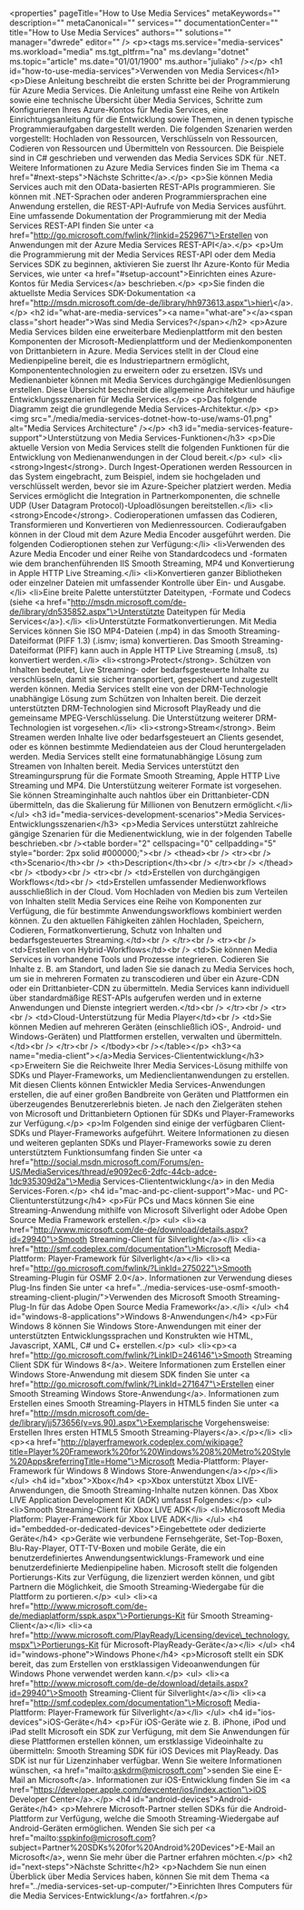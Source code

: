 \<properties" pageTitle="How to Use Media Services" metaKeywords="" description="" metaCanonical="" services="" documentationCenter="" title="How to Use Media Services" authors="" solutions="" manager="dwrede" editor="" /\> \<p\>\<tags ms.service="media-services" ms.workload="media" ms.tgt\_pltfrm="na" ms.devlang="dotnet" ms.topic="article" ms.date="01/01/1900" ms.author="juliako" /\>\</p\> \<h1 id="how-to-use-media-services"\>Verwenden von Media Services\</h1\> \<p\>Diese Anleitung beschreibt die ersten Schritte bei der Programmierung für Azure Media Services. Die Anleitung umfasst eine Reihe von Artikeln sowie eine technische Übersicht über Media Services, Schritte zum Konfigurieren Ihres Azure-Kontos für Media Services, eine Einrichtungsanleitung für die Entwicklung sowie Themen, in denen typische Programmieraufgaben dargestellt werden. Die folgenden Szenarien werden vorgestellt: Hochladen von Ressourcen, Verschlüsseln von Ressourcen, Codieren von Ressourcen und Übermitteln von Ressourcen. Die Beispiele sind in C# geschrieben und verwenden das Media Services SDK für .NET. Weitere Informationen zu Azure Media Services finden Sie im Thema \<a href="\#next-steps"\>Nächste Schritte\</a\>.\</p\> \<p\>Sie können Media Services auch mit den OData-basierten REST-APIs programmieren. Sie können mit .NET-Sprachen oder anderen Programmiersprachen eine Anwendung erstellen, die REST-API-Aufrufe von Media Services ausführt. Eine umfassende Dokumentation der Programmierung mit der Media Services REST-API finden Sie unter \<a href="http://go.microsoft.com/fwlink/?linkid=252967"\>Erstellen von Anwendungen mit der Azure Media Services REST-API\</a\>.\</p\> \<p\>Um die Programmierung mit der Media Services REST-API oder dem Media Services SDK zu beginnen, aktivieren Sie zuerst Ihr Azure-Konto für Media Services, wie unter \<a href="\#setup-account"\>Einrichten eines Azure-Kontos für Media Services\</a\> beschrieben.\</p\> \<p\>Sie finden die aktuellste Media Services SDK-Dokumentation \<a href="http://msdn.microsoft.com/de-de/library/hh973613.aspx"\>hier\</a\>.\</p\> \<h2 id="what-are-media-services"\>\<a name="what-are"\>\</a\>\<span class="short header"\>Was sind Media Services?\</span\>\</h2\> \<p\>Azure Media Services bilden eine erweiterbare Medienplattform mit den besten Komponenten der Microsoft-Medienplattform und der Medienkomponenten von Drittanbietern in Azure. Media Services stellt in der Cloud eine Medienpipeline bereit, die es Industriepartnern ermöglicht, Komponententechnologien zu erweitern oder zu ersetzen. ISVs und Medienanbieter können mit Media Services durchgängige Medienlösungen erstellen. Diese Übersicht beschreibt die allgemeine Architektur und häufige Entwicklungsszenarien für Media Services.\</p\> \<p\>Das folgende Diagramm zeigt die grundlegende Media Services-Architektur.\</p\> \<p\>\<img src="./media/media-services-dotnet-how-to-use/wams-01.png" alt="Media Services Architecture" /\>\</p\> \<h3 id="media-services-feature-support"\>Unterstützung von Media Services-Funktionen\</h3\> \<p\>Die aktuelle Version von Media Services stellt die folgenden Funktionen für die Entwicklung von Medienanwendungen in der Cloud bereit.\</p\> \<ul\> \<li\>\<strong\>Ingest\</strong\>. Durch Ingest-Operationen werden Ressourcen in das System eingebracht, zum Beispiel, indem sie hochgeladen und verschlüsselt werden, bevor sie im Azure-Speicher platziert werden. Media Services ermöglicht die Integration in Partnerkomponenten, die schnelle UDP (User Datagram Protocol)-Uploadlösungen bereitstellen.\</li\> \<li\>\<strong\>Encode\</strong\>. Codieroperationen umfassen das Codieren, Transformieren und Konvertieren von Medienressourcen. Codieraufgaben können in der Cloud mit dem Azure Media Encoder ausgeführt werden. Die folgenden Codieroptionen stehen zur Verfügung:\</li\> \<li\>Verwenden des Azure Media Encoder und einer Reihe von Standardcodecs und -formaten wie dem branchenführenden IIS Smooth Streaming, MP4 und Konvertierung in Apple HTTP Live Streaming.\</li\> \<li\>Konvertieren ganzer Bibliotheken oder einzelner Dateien mit umfassender Kontrolle über Ein- und Ausgabe.\</li\> \<li\>Eine breite Palette unterstützter Dateitypen, -Formate und Codecs (siehe \<a href="http://msdn.microsoft.com/de-de/library/dn535852.aspx"\>Unterstützte Dateitypen für Media Services\</a\>).\</li\> \<li\>Unterstützte Formatkonvertierungen. Mit Media Services können Sie ISO MP4-Dateien (.mp4) in das Smooth Streaming-Dateiformat (PIFF 1.3) (.ismv; isma) konvertieren. Das Smooth Streaming-Dateiformat (PIFF) kann auch in Apple HTTP Live Streaming (.msu8, .ts) konvertiert werden.\</li\> \<li\>\<strong\>Protect\</strong\>. Schützen von Inhalten bedeutet, Live Streaming- oder bedarfsgesteuerte Inhalte zu verschlüsseln, damit sie sicher transportiert, gespeichert und zugestellt werden können. Media Services stellt eine von der DRM-Technologie unabhängige Lösung zum Schützen von Inhalten bereit. Die derzeit unterstützten DRM-Technologien sind Microsoft PlayReady und die gemeinsame MPEG-Verschlüsselung. Die Unterstützung weiterer DRM-Technologien ist vorgesehen.\</li\> \<li\>\<strong\>Stream\</strong\>. Beim Streamen werden Inhalte live oder bedarfsgesteuert an Clients gesendet, oder es können bestimmte Mediendateien aus der Cloud heruntergeladen werden. Media Services stellt eine formatunabhängige Lösung zum Streamen von Inhalten bereit. Media Services unterstützt den Streamingursprung für die Formate Smooth Streaming, Apple HTTP Live Streaming und MP4. Die Unterstützung weiterer Formate ist vorgesehen. Sie können Streaminginhalte auch nahtlos über ein Drittanbieter-CDN übermitteln, das die Skalierung für Millionen von Benutzern ermöglicht.\</li\> \</ul\> \<h3 id="media-services-development-scenarios"\>Media Services-Entwicklungsszenarien\</h3\> \<p\>Media Services unterstützt zahlreiche gängige Szenarien für die Medienentwicklung, wie in der folgenden Tabelle beschrieben.\<br /\>\<table border="2" cellspacing="0" cellpadding="5" style="border: 2px solid \#000000;"\>\<br /\> \<thead\>\<br /\> \<tr\>\<br /\> \<th\>Scenario\</th\>\<br /\> \<th\>Description\</th\>\<br /\> \</tr\>\<br /\> \</thead\>\<br /\> \<tbody\>\<br /\> \<tr\>\<br /\> \<td\>Erstellen von durchgängigen Workflows\</td\>\<br /\> \<td\>Erstellen umfassender Medienworkflows ausschließlich in der Cloud. Vom Hochladen von Medien bis zum Verteilen von Inhalten stellt Media Services eine Reihe von Komponenten zur Verfügung, die für bestimmte Anwendungsworkflows kombiniert werden können. Zu den aktuellen Fähigkeiten zählen Hochladen, Speichern, Codieren, Formatkonvertierung, Schutz von Inhalten und bedarfsgesteuertes Streaming.\</td\>\<br /\> \</tr\>\<br /\> \<tr\>\<br /\> \<td\>Erstellen von Hybrid-Workflows\</td\>\<br /\> \<td\>Sie können Media Services in vorhandene Tools und Prozesse integrieren. Codieren Sie Inhalte z. B. am Standort, und laden Sie sie danach zu Media Services hoch, um sie in mehreren Formaten zu transcodieren und über ein Azure-CDN oder ein Drittanbieter-CDN zu übermitteln. Media Services kann individuell über standardmäßige REST-APIs aufgerufen werden und in externe Anwendungen und Dienste integriert werden.\</td\>\<br /\> \</tr\>\<br /\> \<tr\>\<br /\> \<td\>Cloud-Unterstützung für Media Player\</td\>\<br /\> \<td\>Sie können Medien auf mehreren Geräten (einschließlich iOS-, Android- und Windows-Geräten) und Plattformen erstellen, verwalten und übermitteln.\</td\>\<br /\> \</tr\>\<br /\> \</tbody\>\<br /\>\</table\>\</p\> \<h3\>\<a name="media-client"\>\</a\>Media Services-Cliententwicklung\</h3\> \<p\>Erweitern Sie die Reichweite Ihrer Media Services-Lösung mithilfe von SDKs und Player-Frameworks, um Medienclientanwendungen zu erstellen. Mit diesen Clients können Entwickler Media Services-Anwendungen erstellen, die auf einer großen Bandbreite von Geräten und Plattformen ein überzeugendes Benutzererlebnis bieten. Je nach den Zielgeräten stehen von Microsoft und Drittanbietern Optionen für SDKs und Player-Frameworks zur Verfügung.\</p\> \<p\>Im Folgenden sind einige der verfügbaren Client-SDKs und Player-Frameworks aufgeführt. Weitere Informationen zu diesen und weiteren geplanten SDKs und Player-Frameworks sowie zu deren unterstütztem Funktionsumfang finden Sie unter \<a href="http://social.msdn.microsoft.com/Forums/en-US/MediaServices/thread/e9092ec6-2dfc-44cb-adce-1dc935309d2a"\>Media Services-Cliententwicklung\</a\> in den Media Services-Foren.\</p\> \<h4 id="mac-and-pc-client-support"\>Mac- und PC-Clientunterstützung\</h4\> \<p\>Für PCs und Macs können Sie eine Streaming-Anwendung mithilfe von Microsoft Silverlight oder Adobe Open Source Media Framework erstellen.\</p\> \<ul\> \<li\>\<a href="http://www.microsoft.com/de-de/download/details.aspx?id=29940"\>Smooth Streaming-Client für Silverlight\</a\>\</li\> \<li\>\<a href="http://smf.codeplex.com/documentation"\>Microsoft Media-Plattform: Player-Framework für Silverlight\</a\>\</li\> \<li\>\<a href="http://go.microsoft.com/fwlink/?LinkId=275022"\>Smooth Streaming-Plugin für OSMF 2.0\</a\>. Informationen zur Verwendung dieses Plug-Ins finden Sie unter \<a href="../media-services-use-osmf-smooth-streaming-client-plugin/"\>Verwenden des Microsoft Smooth Streaming-Plug-In für das Adobe Open Source Media Framework\</a\>.\</li\> \</ul\> \<h4 id="windows-8-applications"\>Windows 8-Anwendungen\</h4\> \<p\>Für Windows 8 können Sie Windows Store-Anwendungen mit einer der unterstützten Entwicklungssprachen und Konstrukten wie HTML, Javascript, XAML, C# und C+ erstellen.\</p\> \<ul\> \<li\>\<p\>\<a href="http://go.microsoft.com/fwlink/?LinkID=246146"\>Smooth Streaming Client SDK für Windows 8\</a\>. Weitere Informationen zum Erstellen einer Windows Store-Anwendung mit diesem SDK finden Sie unter \<a href="http://go.microsoft.com/fwlink/?LinkId=271647"\>Erstellen einer Smooth Streaming Windows Store-Anwendung\</a\>. Informationen zum Erstellen eines Smooth Streaming-Players in HTML5 finden Sie unter \<a href="http://msdn.microsoft.com/de-de/library/jj573656(v=vs.90).aspx"\>Exemplarische Vorgehensweise: Erstellen Ihres ersten HTML5 Smooth Streaming-Players\</a\>.\</p\>\</li\> \<li\>\<p\>\<a href="http://playerframework.codeplex.com/wikipage?title=Player%20Framework%20for%20Windows%208%20Metro%20Style%20Apps&referringTitle=Home"\>Microsoft Media-Plattform: Player-Framework für Windows 8 Windows Store-Anwendungen\</a\>\</p\>\</li\> \</ul\> \<h4 id="xbox"\>Xbox\</h4\> \<p\>Xbox unterstützt Xbox LIVE-Anwendungen, die Smooth Streaming-Inhalte nutzen können. Das Xbox LIVE Application Development Kit (ADK) umfasst Folgendes:\</p\> \<ul\> \<li\>Smooth Streaming-Client für Xbox LIVE ADK\</li\> \<li\>Microsoft Media Platform: Player-Framework für Xbox LIVE ADK\</li\> \</ul\> \<h4 id="embedded-or-dedicated-devices"\>Eingebettete oder dedizierte Geräte\</h4\> \<p\>Geräte wie verbundene Fernsehgeräte, Set-Top-Boxen, Blu-Ray-Player, OTT-TV-Boxen und mobile Geräte, die ein benutzerdefiniertes Anwendungsentwicklungs-Framework und eine benutzerdefinierte Medienpipeline haben. Microsoft stellt die folgenden Portierungs-Kits zur Verfügung, die lizenziert werden können, und gibt Partnern die Möglichkeit, die Smooth Streaming-Wiedergabe für die Plattform zu portieren.\</p\> \<ul\> \<li\>\<a href="http://www.microsoft.com/de-de/mediaplatform/sspk.aspx"\>Portierungs-Kit für Smooth Streaming-Client\</a\>\</li\> \<li\>\<a href="http://www.microsoft.com/PlayReady/Licensing/device\_technology.mspx"\>Portierungs-Kit für Microsoft-PlayReady-Geräte\</a\>\</li\> \</ul\> \<h4 id="windows-phone"\>Windows Phone\</h4\> \<p\>Microsoft stellt ein SDK bereit, das zum Erstellen von erstklassigen Videoanwendungen für Windows Phone verwendet werden kann.\</p\> \<ul\> \<li\>\<a href="http://www.microsoft.com/de-de/download/details.aspx?id=29940"\>Smooth Streaming-Client für Silverlight\</a\>\</li\> \<li\>\<a href="http://smf.codeplex.com/documentation"\>Microsoft Media-Plattform: Player-Framework für Silverlight\</a\>\</li\> \</ul\> \<h4 id="ios-devices"\>iOS-Geräte\</h4\> \<p\>Für iOS-Geräte wie z. B. iPhone, iPod und iPad stellt Microsoft ein SDK zur Verfügung, mit dem Sie Anwendungen für diese Plattformen erstellen können, um erstklassige Videoinhalte zu übermitteln: Smooth Streaming SDK für iOS Devices mit PlayReady. Das SDK ist nur für Lizenzinhaber verfügbar. Wenn Sie weitere Informationen wünschen, \<a href="mailto:askdrm@microsoft.com"\>senden Sie eine E-Mail an Microsoft\</a\>. Informationen zur iOS-Entwicklung finden Sie im \<a href="https://developer.apple.com/devcenter/ios/index.action"\>iOS Developer Center\</a\>.\</p\> \<h4 id="android-devices"\>Android-Geräte\</h4\> \<p\>Mehrere Microsoft-Partner stellen SDKs für die Android-Plattform zur Verfügung, welche die Smooth Streaming-Wiedergabe auf Android-Geräten ermöglichen. Wenden Sie sich per \<a href="mailto:sspkinfo@microsoft.com?subject=Partner%20SDKs%20for%20Android%20Devices"\>E-Mail an Microsoft\</a\>, wenn Sie mehr über die Partner erfahren möchten.\</p\> \<h2 id="next-steps"\>Nächste Schritte\</h2\> \<p\>Nachdem Sie nun einen Überblick über Media Services haben, können Sie mit dem Thema \<a href="../media-services-set-up-computer/"\>Einrichten Ihres Computers für die Media Services-Entwicklung\</a\> fortfahren.\</p\>
